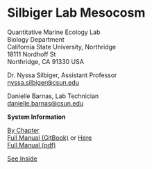# Silbiger Lab Mesocosm

Quantitative Marine Ecology Lab  
Biology Department  
California State University, Northridge  
18111 Nordhoff St  
Northridge, CA 91330 USA

Dr. Nyssa Silbiger, Assistant Professor  
nyssa.silbiger@csun.edu

Danielle Barnas, Lab Technician  
danielle.barnas@csun.edu

**System Information**

[By Chapter](https://github.com/SilbigerLab/Mesocosm_User_Manual/tree/master/SUMMARY.md)  
[Full Manual \(GitBook\)](https://silbigerlab.gitbook.io/mesocosm-user-manual/) or [Here](https://bookdown.org/dmbarnas/Mesocosm_Manual/summary.html#)  
[Full Manual \(pdf\)](https://github.com/SilbigerLab/Mesocosm_User_Manual/blob/master/docs/Mesocosm_Manual.pdf)

[See Inside](images/)
